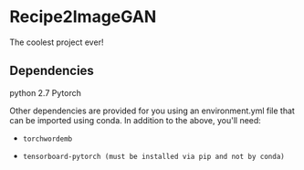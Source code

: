 # Recipe2ImageGAN
The coolest project ever!

## Dependencies
python 2.7
Pytorch

Other dependencies are provided for you using an environment.yml file that can be imported using conda.
In addition to the above, you'll need:

- `torchwordemb`

- `tensorboard-pytorch (must be installed via pip and not by conda)`
